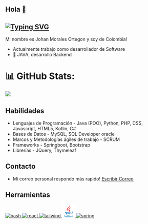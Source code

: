 Hola 👋
--- 
[![Typing SVG](https://readme-typing-svg.demolab.com/?lines=I´m+Johan+Morales+🔥;Software+Developer+</>;)](https://git.io/typing-svg)
--- 

Mi nombre es Johan Morales Ortegon y soy de Colombia!

* Actualmente trabajo como desarrollador de Software
* 💙  JAVA, desarrollo Backend

# 📊 GitHub Stats:
![](https://github-readme-stats.vercel.app/api/top-langs/?username=Helleg0&theme=dark&hide_border=true&include_all_commits=false&count_private=true&layout=compact)

Habilidades
---
* Lenguajes de Programación - Java (POO), Python, PHP, CSS, Javascript, HTML5, Kotlin, C#
* Bases de Datos - MySQL, SQL Developer oracle
* Marcos y Metodologías ágiles de trabajo - SCRUM
* Frameworks - Springboot, Bootstrap
* Librerías - JQuery, Thymeleaf

Contacto
---
- Mi correo personal respondo más rapido! [Escribir Correo](https://johanmorales211@gmail.com)

Herramientas
---
<p align="left"> <a href="https://angular.io/" target="_blank"> <img src="https://www.vectorlogo.zone/logos/angular/angular-ar21.svg" alt="bash" width="40" height="40"/>
<a href="https://es.react.dev/" target="_blank"> <img src="https://www.vectorlogo.zone/logos/reactjs/reactjs-icon.svg" alt="react" width="40" height="40"/>
</a><a href="https://tailwindui.com/" target="_blank"> <img src="https://www.vectorlogo.zone/logos/tailwindcss/tailwindcss-icon.svg" alt="tailwind" width="40" height="40"/> </a>
<a href="https://www.java.com" target="_blank"> <img src="https://raw.githubusercontent.com/devicons/devicon/master/icons/java/java-original.svg" alt="java" width="40" height="40"/> <a href="https://spring.io/" target="_blank"> <img src="https://www.vectorlogo.zone/logos/springio/springio-icon.svg" alt="spring" width="40" height="40"/>
